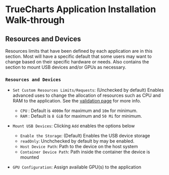 # TrueCharts Application Installation Walk-through

## Resources and Devices

Resources limits that have been defined by each application are in this section. Most will have a specific default that some users may want to change based on their specific hardware or needs. Also contains the section to mount USB devices and/or GPUs as necessary.

### `Resources and Devices`

- `Set Custom Resources Limits/Requests`: (Unchecked by default) Enables advanced uses to change the allocation of resources such as CPU and RAM to the application. See the [validation page](https://truecharts.org/docs/manual/SCALE%20Apps/validation) for more info.
  - `CPU` : Default is `4000m` for maximum and `10m` for minimum.
  - `RAM` : Default is `8 GiB` for maximum and `50 Mi` for minimum.
- `Mount USB Devices`: Clicking `Add` enables the options below
  - `Enable the Storage`: (Default) Enables the USB device storage
  - `readOnly`: Unchchecked by default by may be enabled.
  - `Host Device Path`: Path to the device on the host system
  - `Container Device Path`: Path inside the container the device is mounted

- `GPU Configuration`: Assign available GPU(s) to the application
